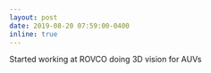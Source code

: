 ```yaml
---
layout: post
date: 2019-08-20 07:59:00-0400
inline: true
---
```


Started working at ROVCO doing 3D vision for AUVs
